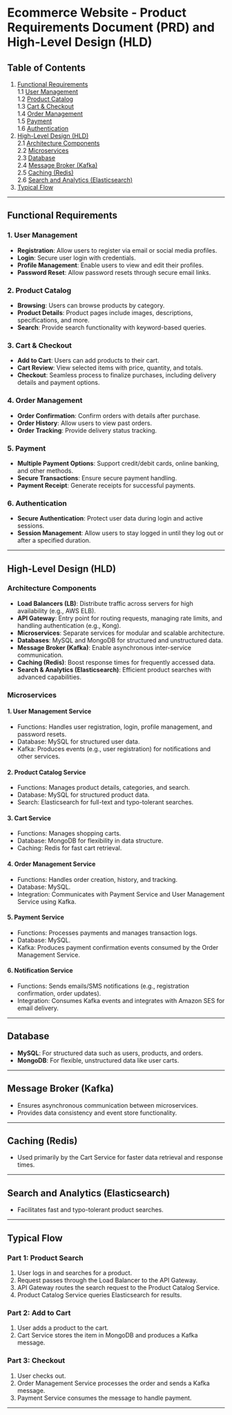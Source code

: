 # Ecommerce Website - Product Requirements Document (PRD) and High-Level Design (HLD)

## Table of Contents

1. [Functional Requirements](#functional-requirements)  
   1.1 [User Management](#user-management)  
   1.2 [Product Catalog](#product-catalog)  
   1.3 [Cart & Checkout](#cart--checkout)  
   1.4 [Order Management](#order-management)  
   1.5 [Payment](#payment)  
   1.6 [Authentication](#authentication)
2. [High-Level Design (HLD)](#high-level-design-hld)  
   2.1 [Architecture Components](#architecture-components)  
   2.2 [Microservices](#microservices)  
   2.3 [Database](#database)  
   2.4 [Message Broker (Kafka)](#message-broker-kafka)  
   2.5 [Caching (Redis)](#caching-redis)  
   2.6 [Search and Analytics (Elasticsearch)](#search-and-analytics-elasticsearch)
3. [Typical Flow](#typical-flow)

---

## Functional Requirements

### 1. User Management

- **Registration**: Allow users to register via email or social media profiles.
- **Login**: Secure user login with credentials.
- **Profile Management**: Enable users to view and edit their profiles.
- **Password Reset**: Allow password resets through secure email links.

### 2. Product Catalog

- **Browsing**: Users can browse products by category.
- **Product Details**: Product pages include images, descriptions, specifications, and more.
- **Search**: Provide search functionality with keyword-based queries.

### 3. Cart & Checkout

- **Add to Cart**: Users can add products to their cart.
- **Cart Review**: View selected items with price, quantity, and totals.
- **Checkout**: Seamless process to finalize purchases, including delivery details and payment options.

### 4. Order Management

- **Order Confirmation**: Confirm orders with details after purchase.
- **Order History**: Allow users to view past orders.
- **Order Tracking**: Provide delivery status tracking.

### 5. Payment

- **Multiple Payment Options**: Support credit/debit cards, online banking, and other methods.
- **Secure Transactions**: Ensure secure payment handling.
- **Payment Receipt**: Generate receipts for successful payments.

### 6. Authentication

- **Secure Authentication**: Protect user data during login and active sessions.
- **Session Management**: Allow users to stay logged in until they log out or after a specified duration.

---

## High-Level Design (HLD)

### Architecture Components

- **Load Balancers (LB)**: Distribute traffic across servers for high availability (e.g., AWS ELB).
- **API Gateway**: Entry point for routing requests, managing rate limits, and handling authentication (e.g., Kong).
- **Microservices**: Separate services for modular and scalable architecture.
- **Databases**: MySQL and MongoDB for structured and unstructured data.
- **Message Broker (Kafka)**: Enable asynchronous inter-service communication.
- **Caching (Redis)**: Boost response times for frequently accessed data.
- **Search & Analytics (Elasticsearch)**: Efficient product searches with advanced capabilities.

### Microservices

#### 1. User Management Service

- Functions: Handles user registration, login, profile management, and password resets.
- Database: MySQL for structured user data.
- Kafka: Produces events (e.g., user registration) for notifications and other services.

#### 2. Product Catalog Service

- Functions: Manages product details, categories, and search.
- Database: MySQL for structured product data.
- Search: Elasticsearch for full-text and typo-tolerant searches.

#### 3. Cart Service

- Functions: Manages shopping carts.
- Database: MongoDB for flexibility in data structure.
- Caching: Redis for fast cart retrieval.

#### 4. Order Management Service

- Functions: Handles order creation, history, and tracking.
- Database: MySQL.
- Integration: Communicates with Payment Service and User Management Service using Kafka.

#### 5. Payment Service

- Functions: Processes payments and manages transaction logs.
- Database: MySQL.
- Kafka: Produces payment confirmation events consumed by the Order Management Service.

#### 6. Notification Service

- Functions: Sends emails/SMS notifications (e.g., registration confirmation, order updates).
- Integration: Consumes Kafka events and integrates with Amazon SES for email delivery.

---

## Database

- **MySQL**: For structured data such as users, products, and orders.
- **MongoDB**: For flexible, unstructured data like user carts.

---

## Message Broker (Kafka)

- Ensures asynchronous communication between microservices.
- Provides data consistency and event store functionality.

---

## Caching (Redis)

- Used primarily by the Cart Service for faster data retrieval and response times.

---

## Search and Analytics (Elasticsearch)

- Facilitates fast and typo-tolerant product searches.

---

## Typical Flow

### Part 1: Product Search

1. User logs in and searches for a product.
2. Request passes through the Load Balancer to the API Gateway.
3. API Gateway routes the search request to the Product Catalog Service.
4. Product Catalog Service queries Elasticsearch for results.

### Part 2: Add to Cart

1. User adds a product to the cart.
2. Cart Service stores the item in MongoDB and produces a Kafka message.

### Part 3: Checkout

1. User checks out.
2. Order Management Service processes the order and sends a Kafka message.
3. Payment Service consumes the message to handle payment.

---
